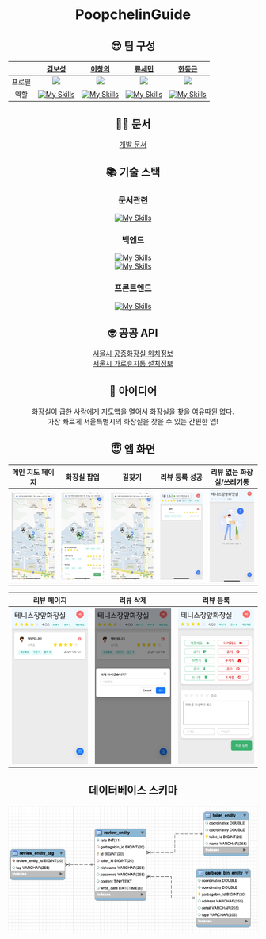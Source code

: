 <div align=center >

# PoopchelinGuide

## 😎 팀 구성
|  |[김보성](https://github.com/NangManBo)|[이창의](https://github.com/changuii) |[류세민](https://github.com/ryusemin) | [한동근](https://github.com/l0o0lv)|
| :--:| :--:| :--:| :--:| :--:|
| 프로필 | ![](https://avatars.githubusercontent.com/u/124684536?v=4)| ![](https://avatars.githubusercontent.com/u/122252160?v=4) | ![](https://avatars.githubusercontent.com/u/113248843?v=4) | ![](https://avatars.githubusercontent.com/u/128709695?v=4)
| 역할 | [![My Skills](https://skillicons.dev/icons?i=react)](https://skillicons.dev) | [![My Skills](https://skillicons.dev/icons?i=spring,react)](https://skillicons.dev) | [![My Skills](https://skillicons.dev/icons?i=react)](https://skillicons.dev) | [![My Skills](https://skillicons.dev/icons?i=spring)](https://skillicons.dev)| 

## 👨‍🏫 문서 

[개발 문서](https://wool-magpie-f47.notion.site/Poopcheline-Guide-56b40099b67e4ee986b6d36a98d7109c?pvs=4)


  
## 📚 기술 스택
### 문서관련



[![My Skills](https://skillicons.dev/icons?i=notion)](https://skillicons.dev)  



### 백엔드
[![My Skills](https://skillicons.dev/icons?i=spring,mysql,hibernate)](https://skillicons.dev)  
[![My Skills](https://skillicons.dev/icons?i=aws,docker,ubuntu)](https://skillicons.dev)    

### 프론트엔드
[![My Skills](https://skillicons.dev/icons?i=react,netlify)](https://skillicons.dev)



## 🤓 공공 API
[서울시 공중화장실 위치정보](https://data.seoul.go.kr/dataList/OA-162/S/1/datasetView.do)  
[서울시 가로휴지통 설치정보](https://data.seoul.go.kr/dataList/OA-15069/F/1/datasetView.do)

## 📌 아이디어
화장실이 급한 사람에게 지도앱을 열어서 화장실을 찾을 여유따윈 없다.  
가장 빠르게 서울특별시의 화장실을 찾을 수 있는 간편한 앱!

## 😇 앱 화면

| 메인 지도 페이지 | 화장실 팝업 | 길찾기 | 리뷰 등록 성공 | 리뷰 없는 화장실/쓰레기통 |
|:--:| :--:| :--: | :--: | :--: |
| ![](/profile/asset/main-page.png) |![](/profile/asset/popover-page.png) | ![](/profile/asset/search-road.png)  | ![](/profile/asset/review-register.png) |![](/profile/asset/review-not-found.png) |

| 리뷰 페이지 | 리뷰 삭제 | 리뷰 등록 |
|:--:| :--: | :--:|
|![](/profile/asset/review-list.jpg) | ![](/profile/asset/review-delete.jpg) | ![](/profile/asset/review-write.jpg) |


## 데이터베이스 스키마

![](/profile/asset/database.png)


</div>

